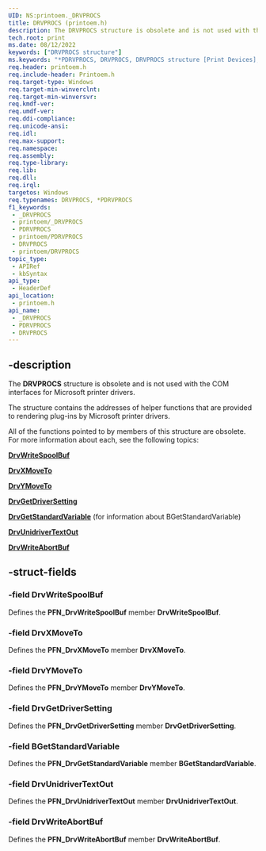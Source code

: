 ```yaml
---
UID: NS:printoem._DRVPROCS
title: DRVPROCS (printoem.h)
description: The DRVPROCS structure is obsolete and is not used with the COM interfaces for Microsoft printer drivers.
tech.root: print
ms.date: 08/12/2022
keywords: ["DRVPROCS structure"]
ms.keywords: "*PDRVPROCS, DRVPROCS, DRVPROCS structure [Print Devices], PDRVPROCS, PDRVPROCS structure pointer [Print Devices], _DRVPROCS, print.drvprocs, print_unidrv-pscript_rendering_63cf2b11-04c8-43f3-951b-5755764059f9.xml, printoem/DRVPROCS, printoem/PDRVPROCS"
req.header: printoem.h
req.include-header: Printoem.h
req.target-type: Windows
req.target-min-winverclnt: 
req.target-min-winversvr: 
req.kmdf-ver: 
req.umdf-ver: 
req.ddi-compliance: 
req.unicode-ansi: 
req.idl: 
req.max-support: 
req.namespace: 
req.assembly: 
req.type-library: 
req.lib: 
req.dll: 
req.irql: 
targetos: Windows
req.typenames: DRVPROCS, *PDRVPROCS
f1_keywords:
 - _DRVPROCS
 - printoem/_DRVPROCS
 - PDRVPROCS
 - printoem/PDRVPROCS
 - DRVPROCS
 - printoem/DRVPROCS
topic_type:
 - APIRef
 - kbSyntax
api_type:
 - HeaderDef
api_location:
 - printoem.h
api_name:
 - _DRVPROCS
 - PDRVPROCS
 - DRVPROCS
---
```


## -description

The **DRVPROCS** structure is obsolete and is not used with the COM interfaces for Microsoft printer drivers.

The structure contains the addresses of helper functions that are provided to rendering plug-ins by Microsoft printer drivers.

All of the functions pointed to by members of this structure are obsolete. For more information about each, see the following topics:

[**DrvWriteSpoolBuf**](./nc-printoem-pfn_drvwritespoolbuf.md)

[**DrvXMoveTo**](./nc-printoem-pfn_drvxmoveto.md)

[**DrvYMoveTo**](./nc-printoem-pfn_drvymoveto.md)

[**DrvGetDriverSetting**](./nc-printoem-pfn_drvgetdriversetting.md)

[**DrvGetStandardVariable**](./nc-printoem-pfn_drvgetstandardvariable.md) (for information about BGetStandardVariable)

[**DrvUnidriverTextOut**](./nc-printoem-pfn_drvunidrivertextout.md)

[**DrvWriteAbortBuf**](./nc-printoem-pfn_drvwriteabortbuf.md)

## -struct-fields

### -field DrvWriteSpoolBuf

Defines the **PFN_DrvWriteSpoolBuf** member **DrvWriteSpoolBuf**.

### -field DrvXMoveTo

Defines the **PFN_DrvXMoveTo** member **DrvXMoveTo**.

### -field DrvYMoveTo

Defines the **PFN_DrvYMoveTo** member **DrvYMoveTo**.

### -field DrvGetDriverSetting

Defines the **PFN_DrvGetDriverSetting** member **DrvGetDriverSetting**.

### -field BGetStandardVariable

Defines the **PFN_DrvGetStandardVariable** member **BGetStandardVariable**.

### -field DrvUnidriverTextOut

Defines the **PFN_DrvUnidriverTextOut** member **DrvUnidriverTextOut**.

### -field DrvWriteAbortBuf

Defines the **PFN_DrvWriteAbortBuf** member **DrvWriteAbortBuf**.
